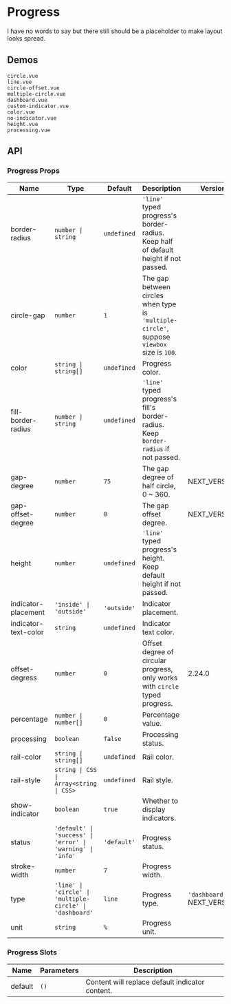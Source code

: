 # Progress

I have no words to say but there still should be a placeholder to make layout looks spread.

## Demos

```demo
circle.vue
line.vue
circle-offset.vue
multiple-circle.vue
dashboard.vue
custom-indicator.vue
color.vue
no-indicator.vue
height.vue
processing.vue
```

## API

### Progress Props

| Name | Type | Default | Description | Version |
| --- | --- | --- | --- | --- |
| border-radius | `number \| string` | `undefined` | `'line'` typed progress's border-radius. Keep half of default height if not passed. |  |
| circle-gap | `number` | `1` | The gap between circles when type is `'multiple-circle'`, suppose `viewbox` size is `100`. |  |
| color | `string \| string[]` | `undefined` | Progress color. |  |
| fill-border-radius | `number \| string` | `undefined` | `'line'` typed progress's fill's border-radius. Keep `border-radius` if not passed. |  |
| gap-degree | `number` | `75` | The gap degree of half circle, 0 ~ 360. | NEXT_VERSION |
| gap-offset-degree | `number` | `0` | The gap offset degree. | NEXT_VERSION |
| height | `number` | `undefined` | `'line'` typed progress's height. Keep default height if not passed. |  |
| indicator-placement | `'inside' \| 'outside'` | `'outside'` | Indicator placement. |  |
| indicator-text-color | `string` | `undefined` | Indicator text color. |  |
| offset-degress | `number` | `0` | Offset degree of circular progress, only works with `circle` typed progress. | 2.24.0 |
| percentage | `number \| number[]` | `0` | Percentage value. |  |
| processing | `boolean` | `false` | Processing status. |  |
| rail-color | `string \| string[]` | `undefined` | Rail color. |  |
| rail-style | `string \| CSS \| Array<string \| CSS>` | `undefined` | Rail style. |  |
| show-indicator | `boolean` | `true` | Whether to display indicators. |  |
| status | `'default' \| 'success' \| 'error' \| 'warning' \| 'info'` | `'default'` | Progress status. |  |
| stroke-width | `number` | `7` | Progress width. |  |
| type | `'line' \| 'circle' \| 'multiple-circle' \| 'dashboard'` | `line` | Progress type. | `'dashboard'` NEXT_VERSION |
| unit | `string` | `%` | Progress unit. |  |

### Progress Slots

| Name    | Parameters | Description                                     |
| ------- | ---------- | ----------------------------------------------- |
| default | `()`       | Content will replace default indicator content. |
